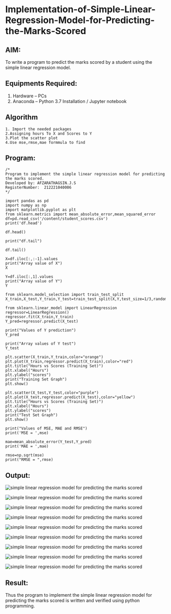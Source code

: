 # Implementation-of-Simple-Linear-Regression-Model-for-Predicting-the-Marks-Scored

## AIM:
To write a program to predict the marks scored by a student using the simple linear regression model.

## Equipments Required:
1. Hardware – PCs
2. Anaconda – Python 3.7 Installation / Jupyter notebook

## Algorithm
```
1. Import the needed packages
2.Assigning hours To X and Scores to Y
3.Plot the scatter plot
4.Use mse,rmse,mae formmula to find 
```

## Program:
```
/*
Program to implement the simple linear regression model for predicting the marks scored.
Developed by: AFZARATHAGSIN.J.S
RegisterNumber:  212221040006
*/
```
```
import pandas as pd
import numpy as np
import matplotlib.pyplot as plt
from sklearn.metrics import mean_absolute_error,mean_squared_error
df=pd.read_csv('/content/student_scores.csv')
print('df.head')

df.head()

print("df.tail")

df.tail()

X=df.iloc[:,:-1].values
print("Array value of X")
X

Y=df.iloc[:,1].values
print("Array value of Y")
Y

from sklearn.model_selection import train_test_split
X_train,X_test,Y_train,Y_test=train_test_split(X,Y,test_size=1/3,random_state=0)

from sklearn.linear_model import LinearRegression
regressor=LinearRegression()
regressor.fit(X_train,Y_train)
Y_pred=regressor.predict(X_test)

print("Values of Y prediction")
Y_pred

print("Array values of Y test")
Y_test

plt.scatter(X_train,Y_train,color="orange")
plt.plot(X_train,regressor.predict(X_train),color="red")
plt.title("Hours vs Scores (Training Set)")
plt.xlabel("Hours")
plt.ylabel("scores")
print("Training Set Graph")
plt.show()

plt.scatter(X_test,Y_test,color="purple")
plt.plot(X_test,regressor.predict(X_test),color="yellow")
plt.title("Hours vs Scores (Training Set)")
plt.xlabel("Hours")
plt.ylabel("scores")
print("Test Set Graph")
plt.show()

print("Values of MSE, MAE and RMSE")
print('MSE = ',mse)

mae=mean_absolute_error(Y_test,Y_pred)
print('MAE = ',mae)

rmse=np.sqrt(mse)
print("RMSE = ",rmse)
```

## Output:
![simple linear regression model for predicting the marks scored](9.png)

![simple linear regression model for predicting the marks scored](tail.png)

![simple linear regression model for predicting the marks scored](2.png)

![simple linear regression model for predicting the marks scored](3.png)

![simple linear regression model for predicting the marks scored](4.png)

![simple linear regression model for predicting the marks scored](5.png)

![simple linear regression model for predicting the marks scored](6.png)

![simple linear regression model for predicting the marks scored](7.png)

![simple linear regression model for predicting the marks scored](8.png)



## Result:
Thus the program to implement the simple linear regression model for predicting the marks scored is written and verified using python programming.
